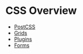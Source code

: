 # CSS Overview

* [PostCSS](/docs/theme/css/postcss.md)
* [Grids](/docs/theme/css/grids.md)
* [Plugins](/docs/theme/css/plugins.md)
* [Forms](/docs/theme/css/forms.md)
